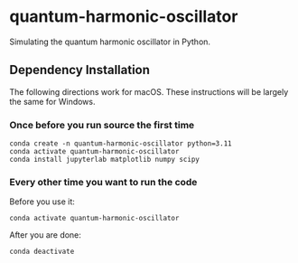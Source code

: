 # quantum-harmonic-oscillator
Simulating the quantum harmonic oscillator in Python.

## Dependency Installation

The following directions work for macOS. These instructions will be largely the same for Windows.

### Once before you run source the first time

```
conda create -n quantum-harmonic-oscillator python=3.11
conda activate quantum-harmonic-oscillator
conda install jupyterlab matplotlib numpy scipy
```

### Every other time you want to run the code

Before you use it:

```
conda activate quantum-harmonic-oscillator
```

After you are done:

```
conda deactivate
```
